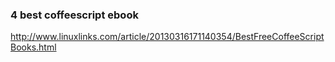 ### 4 best coffeescript ebook

  http://www.linuxlinks.com/article/20130316171140354/BestFreeCoffeeScriptBooks.html
